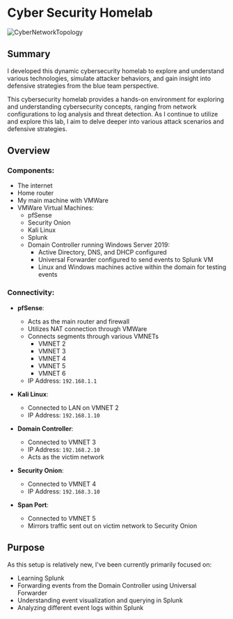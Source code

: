 # Cyber Security Homelab

![CyberNetworkTopology](https://github.com/AngelPerales10/Security-Homelab/assets/108242721/6b01b7e2-71c7-4fba-a8e4-568a6057ddc9)

## Summary
I developed this dynamic cybersecurity homelab to explore and understand various technologies, simulate attacker behaviors, and gain insight into defensive strategies from the blue team perspective.

This cybersecurity homelab provides a hands-on environment for exploring and understanding cybersecurity concepts, ranging from network configurations to log analysis and threat detection. As I continue to utilize and explore this lab, I aim to delve deeper into various attack scenarios and defensive strategies.

## Overview

### Components:
- The internet
- Home router
- My main machine with VMWare
- VMWare Virtual Machines:
  - pfSense
  - Security Onion
  - Kali Linux
  - Splunk
  - Domain Controller running Windows Server 2019:
    - Active Directory, DNS, and DHCP configured
    - Universal Forwarder configured to send events to Splunk VM
    - Linux and Windows machines active within the domain for testing events

### Connectivity:
- **pfSense**:
  - Acts as the main router and firewall
  - Utilizes NAT connection through VMWare
  - Connects segments through various VMNETs
    - VMNET 2
    - VMNET 3
    - VMNET 4
    - VMNET 5
    - VMNET 6
  - IP Address: `192.168.1.1`

- **Kali Linux**:
  - Connected to LAN on VMNET 2
  - IP Address: `192.168.1.10`

- **Domain Controller**:
  - Connected to VMNET 3
  - IP Address: `192.168.2.10`
  - Acts as the victim network

- **Security Onion**:
  - Connected to VMNET 4
  - IP Address: `192.168.3.10`

- **Span Port**:
  - Connected to VMNET 5
  - Mirrors traffic sent out on victim network to Security Onion

## Purpose

As this setup is relatively new, I've been currently primarily focused on:

- Learning Splunk
- Forwarding events from the Domain Controller using Universal Forwarder
- Understanding event visualization and querying in Splunk
- Analyzing different event logs within Splunk



